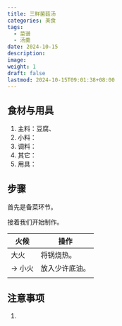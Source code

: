 ```yaml
---
title: 三鲜菌菇汤
categories: 美食
tags:
  - 菜谱
  - 汤羹
date: 2024-10-15
description: 
image: 
weight: 1
draft: false
lastmod: 2024-10-15T09:01:38+08:00
---
```

## 食材与用具

1. 主料：豆腐、
2. 小料：
3. 调料：
4. 其它：
5. 用具：

## 步骤

首先是备菜环节。



接着我们开始制作。

| 火候    | 操作      |
| ----- | ------- |
| 大火    | 将锅烧热。   |
| -> 小火 | 放入少许底油。 |
|       |         |

## 注意事项

1. 


